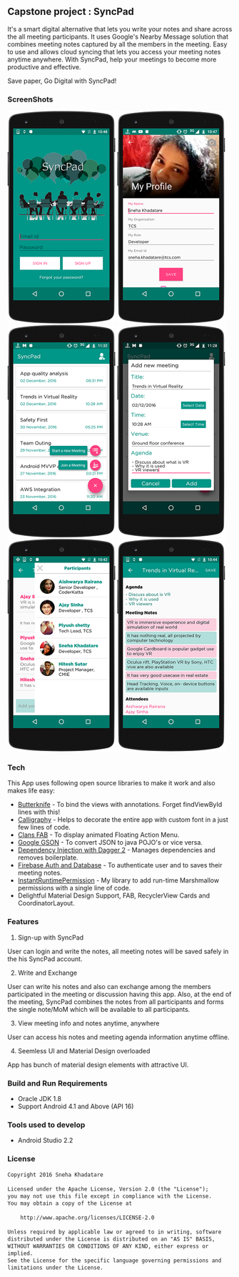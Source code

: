 ## Capstone project : SyncPad

It's a smart digital alternative that lets you write your notes and share across the all meeting participants.
It uses Google's Nearby Message solution that combines meeting notes captured by all the members in the meeting.
Easy to use and allows cloud syncing that lets you access your meeting notes anytime anywhere.
With SyncPad, help your meetings to become more productive and effective.

Save paper, Go Digital with SyncPad!

### ScreenShots


![Login Screen](/screenshots/LoginScreen.png?raw=true "Login Screen")
![Profile Screen](/screenshots/ProfileScreen.png?raw=true "Profile Screen")
![Landing Screen](/screenshots/LandingScreen.png?raw=true "Landing Screen")
![Add Meeting Dialog](/screenshots/AddMeetingDialog.png?raw=true "Add Meeting Dialog")
![Active Participants Screen](/screenshots/ActiveParticipantsScreen.png?raw=true "Active Participants Screen")
![Meeting Save](/screenshots/MeetingSave.png?raw=true "Meeting Save")


### Tech

This App uses following open source libraries to make it work and also makes life easy:

* [Butterknife] - To bind the views with annotations. Forget findViewById lines with this!
* [Calligraphy] - Helps to decorate the entire app with custom font in a just few lines of code.
* [Clans FAB] - To display animated Floating Action Menu.
* [Google GSON] - To convert JSON to java POJO's or vice versa.
* [Dependency Injection with Dagger 2] - Manages dependencies and removes boilerplate.
* [Firebase Auth and Database] - To authenticate user and to saves their meeting notes.
* [InstantRuntimePermission] - My library to add run-time Marshmallow permissions with a single line of code.
* Delightful Material Design Support, FAB, RecyclerView Cards and CoordinatorLayout.

### Features

1. Sign-up with SyncPad

  User can login and write the notes, all meeting notes will be saved safely in the his SyncPad account.

2. Write and Exchange

  User can write his notes and also can exchange among the members participated in the meeting or
  discussion having this app. Also, at the end of the meeting, SyncPad combines the notes from
  all participants and forms the single note/MoM which will be available to all participants.

3. View meeting info and notes anytime, anywhere

  User can access his notes and meeting agenda information anytime offline.

4. Seemless UI and Material Design overloaded

  App has bunch of material design elements with attractive UI.



### Build and Run Requirements

* Oracle JDK 1.8
* Support Android 4.1 and Above (API 16)


### Tools used to develop
* Android Studio 2.2


[Butterknife]: <http://jakewharton.github.io/butterknife/>
[Calligraphy]: <https://github.com/chrisjenx/Calligraphy>
[Clans FAB]: <https://github.com/Clans/FloatingActionButton>
[Google GSON]: <https://github.com/google/gson>
[Dependency Injection with Dagger 2]: <https://github.com/codepath/android_guides/wiki/Dependency-Injection-with-Dagger-2>
[Firebase Auth and Database]: <https://firebase.google.com/docs/android/setup>
[InstantRuntimePermission]: <https://github.com/Sneha010/InstantRuntimePermissions>



### License

```
Copyright 2016 Sneha Khadatare

Licensed under the Apache License, Version 2.0 (the "License");
you may not use this file except in compliance with the License.
You may obtain a copy of the License at

    http://www.apache.org/licenses/LICENSE-2.0

Unless required by applicable law or agreed to in writing, software
distributed under the License is distributed on an "AS IS" BASIS,
WITHOUT WARRANTIES OR CONDITIONS OF ANY KIND, either express or implied.
See the License for the specific language governing permissions and
limitations under the License.
```

